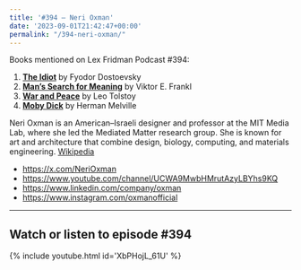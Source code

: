 ```yaml
---
title: '#394 – Neri Oxman'
date: '2023-09-01T21:42:47+00:00'
permalink: "/394-neri-oxman/"
---
```


Books mentioned on Lex Fridman Podcast #394:

1. <b><a href="https://amzn.to/3PjDAto" target="_blank" rel="sponsored noopener noreferrer">The Idiot</a></b> by Fyodor Dostoevsky
2. <b><a href="https://amzn.to/3R5cBTD" target="_blank" rel="sponsored noopener noreferrer">Man’s Search for Meaning</a></b> by Viktor E. Frankl
3. <b><a href="https://amzn.to/45TJLtD" target="_blank" rel="sponsored noopener noreferrer">War and Peace</a></b> by Leo Tolstoy
4. <b><a href="https://amzn.to/45Cge8i" target="_blank" rel="sponsored noopener noreferrer">Moby Dick</a></b> by Herman Melville

Neri Oxman is an American–Israeli designer and professor at the MIT Media Lab, where she led the Mediated Matter research group. She is known for art and architecture that combine design, biology, computing, and materials engineering. <a href="https://en.wikipedia.org/wiki/Neri_Oxman" target="_blank">Wikipedia</a>

- <a href="https://x.com/NeriOxman" target="_blank">https://x.com/NeriOxman</a>
- <a href="https://www.youtube.com/channel/UCWA9MwbHMrutAzyLBYhs9KQ" target="_blank">https://www.youtube.com/channel/UCWA9MwbHMrutAzyLBYhs9KQ</a>
- <a href="https://www.linkedin.com/company/oxman" target="_blank">https://www.linkedin.com/company/oxman</a>
- <a href="https://www.instagram.com/oxmanofficial" target="_blank">https://www.instagram.com/oxmanofficial</a>

- - - - - -

## Watch or listen to episode #394

{% include youtube.html id='XbPHojL_61U' %}